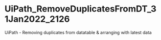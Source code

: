 # UiPath_RemoveDuplicatesFromDT_31Jan2022_2126
UiPath - Removing duplicates from datatable &amp; arranging with latest data
